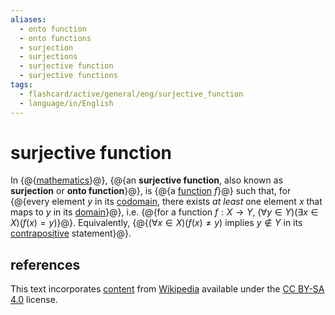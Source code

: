 ```yaml
---
aliases:
  - onto function
  - onto functions
  - surjection
  - surjections
  - surjective function
  - surjective functions
tags:
  - flashcard/active/general/eng/surjective_function
  - language/in/English
---
```


# surjective function

In {@{[mathematics](mathematics.md)}@}, {@{an __surjective function__, also known as __surjection__ or __onto function__}@}, is {@{a [function](function.md) $f$}@} such that, for {@{every element $y$ in its [codomain](codomain.md), there exists _at least_ one element $x$ that maps to $y$ in its [domain](domain%20of%20a%20function.md)}@}, i.e. {@{for a function $f : X \to Y$, $(\forall y \in Y)(\exists x \in X)(f(x) = y)$}@}. Equivalently, {@{$(\forall x \in X)(f(x) \ne y)$ implies $y \notin Y$ in its [contrapositive](contraposition.md) statement}@}. <!--SR:!2029-12-31,1608,310!2025-09-03,16,296!2025-09-02,15,296!2025-09-03,16,296!2025-09-01,14,296!2025-09-01,14,296-->

## references

This text incorporates [content](https://en.wikipedia.org/wiki/surjective_function) from [Wikipedia](Wikipedia.md) available under the [CC BY-SA 4.0](https://creativecommons.org/licenses/by-sa/4.0/) license.
